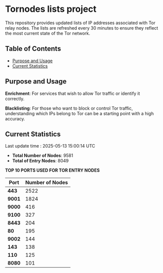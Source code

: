 # Tornodes lists project

This repository provides updated lists of IP addresses associated with Tor relay nodes. The lists are refreshed every 30 minutes to ensure they reflect the most current state of the Tor network.

## Table of Contents

- [Purpose and Usage](#purpose-and-usage)
- [Current Statistics](#current-statistics)


## Purpose and Usage

**Enrichment**: For services that wish to allow Tor traffic or identify it correctly.

**Blacklisting**: For those who want to block or control Tor traffic, understanding which IPs belong to Tor can be a starting point with a high accuracy.

## Current Statistics

Last update time : 2025-05-13 15:00:14 UTC

- **Total Number of Nodes**: 9581
- **Total of Entry Nodes**: 8049

**TOP 10 PORTS USED FOR TOR ENTRY NODES**

| **Port** | **Number of Nodes** |
|------|-----------------|
| **443**   | 2522  |
| **9001**   | 1824  |
| **9000**   | 416  |
| **9100**   | 327  |
| **8443**   | 204  |
| **80**   | 195  |
| **9002**   | 144  |
| **143**   | 138  |
| **110**   | 125  |
| **8080**   | 101  |

